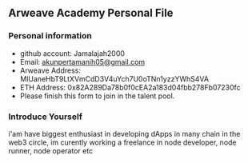 ## Arweave Academy Personal File

### Personal information

- github account: Jamalajah2000
- Email: akunpertamanih05@gmail.com
- Arweave Address: MlUaneHbT9LtXVmCdD3V4uYch7U0oTNn1yzzYWhS4VA
- ETH Address: 0x82A289Da78b0f0cEA2a183d04fbb278Fb07230fc
- Please finish this form to join in the talent pool.

### Introduce Yourself
i'am have biggest enthusiast in developing dApps in many chain in the web3 circle, im curently working a freelance in node developer, node runner, node operator etc